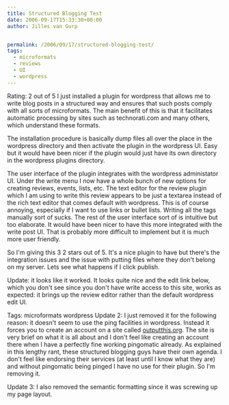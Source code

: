 ```yaml
---
title: Structured Blogging Test
date: 2006-09-17T15:33:30+00:00
author: Jilles van Gurp


permalink: /2006/09/17/structured-blogging-test/
tags:
  - microformats
  - reviews
  - UI
  - wordpress
---
```

Rating: 2 out of 5
I just installed a plugin for wordpress that allows me to write blog posts in a structured way and ensures that such posts comply with all sorts of microformats. The main benefit of this is that it facilitates automatic processing by sites such as technorati.com and many others, which understand these formats.

The installation procedure is basically dump files all over the place in the wordpress directory and then activate the plugin in the wordpress UI. Easy but it would have been nicer if the plugin would just have its own directory in the wordpress plugins directory.

The user interface of the plugin integrates with the wordpress administator UI. Under the write menu I now have a whole bunch of new options for creating reviews, events, lists, etc. The text editor for the review plugin which I am using to write this review appears to be just a textarea instead of the rich text editor that comes default with wordpress. This is of course annoying, especially if I want to use links or bullet lists. Writing all the tags manually sort of sucks. The rest of the user interface sort of is intuitive but too elaborate. It would have been nicer to have this more integrated with the write post UI. That is probably more difficult to implement but it is much more user friendly.

So I'm giving this 3 2 stars out of 5. It's a nice plugin to have but there's the integration issues and the issue with putting files where they don't belong on my server. Lets see what happens if I click publish.

Update: it looks like it worked. It looks quite nice and the edit link below, which you don't see since you don't have write access to this site, works as expected: it brings up the review editor rather than the default wordpress edit UI.

Tags: microformats wordpress
Update 2: I just removed it for the following reason: it doesn't seem to use the ping facilities in wordpress. Instead it forces you to create an account on a site called [outputthis.org](http://outputthis.org). The site is very brief on what it is all about and I don't feel like creating an account there when I have a perfectly fine working pingomatic already. As explained in this lengthy rant, these structured blogging guys have their own agenda. I don't feel like endorsing their services (at least until I know what they are) and without pingomatic being pinged I have no use for their plugin. So I'm removing it.

Update 3: I also removed the semantic formatting since it was screwing up my page layout.